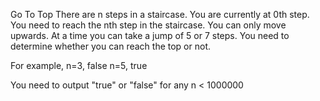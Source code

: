 Go To Top
There are n steps in a staircase. 
You are currently at 0th step. 
You need to reach the nth step in the staircase. 
You can only move upwards. 
At a time you can take a jump of 5 or 7 steps. 
You need to determine whether you can reach the top or not.

For example,
n=3, false
n=5, true

You need to output "true" or "false" for any n < 1000000
